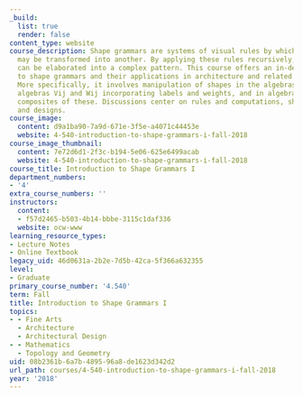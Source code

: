 ```yaml
---
_build:
  list: true
  render: false
content_type: website
course_description: Shape grammars are systems of visual rules by which one shape
  may be transformed into another. By applying these rules recursively, a simple shape
  can be elaborated into a complex pattern. This course offers an in-depth introduction
  to shape grammars and their applications in architecture and related areas of design.
  More specifically, it involves manipulation of shapes in the algebras Uij, in the
  algebras Vij and Wij incorporating labels and weights, and in algebras formed as
  composites of these. Discussions center on rules and computations, shape and structure,
  and designs.
course_image:
  content: d9a1ba90-7a9d-671e-3f5e-a4071c44453e
  website: 4-540-introduction-to-shape-grammars-i-fall-2018
course_image_thumbnail:
  content: 7e72d6d1-2f3c-b194-5e06-625e6499acab
  website: 4-540-introduction-to-shape-grammars-i-fall-2018
course_title: Introduction to Shape Grammars I
department_numbers:
- '4'
extra_course_numbers: ''
instructors:
  content:
  - f57d2465-b503-4b14-bbbe-3115c1daf336
  website: ocw-www
learning_resource_types:
- Lecture Notes
- Online Textbook
legacy_uid: 46d0631a-2b2e-7d5b-42ca-5f366a632355
level:
- Graduate
primary_course_number: '4.540'
term: Fall
title: Introduction to Shape Grammars I
topics:
- - Fine Arts
  - Architecture
  - Architectural Design
- - Mathematics
  - Topology and Geometry
uid: 08b2361b-6a7b-4895-96a8-de1623d342d2
url_path: courses/4-540-introduction-to-shape-grammars-i-fall-2018
year: '2018'
---
```

